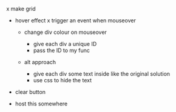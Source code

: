 x make grid

- hover effect
  x trigger an event when mouseover
  - change div colour on mouseover
    - give each div a unique ID 
    - pass the ID to my func 

  - alt approach
    - give each div some text inside like the original solution
    - use css to hide the text

- clear button

- host this somewhere
